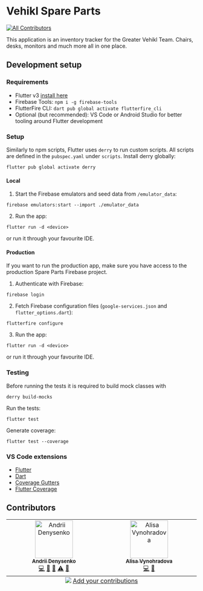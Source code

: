# Vehikl Spare Parts
<!-- ALL-CONTRIBUTORS-BADGE:START - Do not remove or modify this section -->
[![All Contributors](https://img.shields.io/badge/all_contributors-2-orange.svg?style=flat-square)](#contributors-)
<!-- ALL-CONTRIBUTORS-BADGE:END -->

This application is an inventory tracker for the Greater Vehikl Team. Chairs, desks, monitors and much more all in one place.


## Development setup

### Requirements

- Flutter v3 [install here](https://docs.flutter.dev/get-started/install)
- Firebase Tools: `npm i -g firebase-tools`
- FlutterFire CLI: `dart pub global activate flutterfire_cli`
- Optional (but recommended): VS Code or Android Studio for better tooling around Flutter development

### Setup

Similarly to npm scripts, Flutter uses `derry` to run custom scripts. All scripts are defined in the `pubspec.yaml` under `scripts`. Install derry globally: 
```
flutter pub global activate derry
```

#### Local

1. Start the Firebase emulators and seed data from `/emulator_data`:
```
firebase emulators:start --import ./emulator_data
```

2. Run the app:
```
flutter run -d <device>
``` 
or run it through your favourite IDE.

#### Production

If you want to run the production app, make sure you have access to the production Spare Parts Firebase project.

1. Authenticate with Firebase:
```
firebase login
```

2. Fetch Firebase configuration files (`google-services.json` and `flutter_options.dart`):
```
flutterfire configure
```

3. Run the app:
```
flutter run -d <device>
``` 
or run it through your favourite IDE.

### Testing

Before running the tests it is required to build mock classes with 
```
derry build-mocks
```

Run the tests:
```
flutter test
```

Generate coverage:
```
flutter test --coverage
```

### VS Code extensions

- [Flutter](https://marketplace.visualstudio.com/items?itemName=Dart-Code.flutter)
- [Dart](https://marketplace.visualstudio.com/items?itemName=Dart-Code.dart-code)
- [Coverage Gutters](https://marketplace.visualstudio.com/items?itemName=ryanluker.vscode-coverage-gutters)
- [Flutter Coverage](https://marketplace.visualstudio.com/items?itemName=Flutterando.flutter-coverage)

## Contributors

<!-- ALL-CONTRIBUTORS-LIST:START - Do not remove or modify this section -->
<!-- prettier-ignore-start -->
<!-- markdownlint-disable -->
<table>
  <tbody>
    <tr>
      <td align="center" valign="top" width="14.28%"><a href="https://andreyden.github.io/"><img src="https://avatars.githubusercontent.com/u/25109066?v=4?s=100" width="100px;" alt="Andrii Denysenko"/><br /><sub><b>Andrii Denysenko</b></sub></a><br /><a href="https://github.com/vehikl/spare-parts/commits?author=ANDREYDEN" title="Code">💻</a> <a href="#design-ANDREYDEN" title="Design">🎨</a> <a href="#ideas-ANDREYDEN" title="Ideas, Planning, & Feedback">🤔</a> <a href="https://github.com/vehikl/spare-parts/commits?author=ANDREYDEN" title="Tests">⚠️</a> <a href="https://github.com/vehikl/spare-parts/pulls?q=is%3Apr+reviewed-by%3AANDREYDEN" title="Reviewed Pull Requests">👀</a></td>
      <td align="center" valign="top" width="14.28%"><a href="https://github.com/alisondraV"><img src="https://avatars.githubusercontent.com/u/56138100?v=4?s=100" width="100px;" alt="Alisa Vynohradova"/><br /><sub><b>Alisa Vynohradova</b></sub></a><br /><a href="https://github.com/vehikl/spare-parts/commits?author=alisondraV" title="Code">💻</a> <a href="#design-alisondraV" title="Design">🎨</a></td>
    </tr>
  </tbody>
  <tfoot>
    <tr>
      <td align="center" size="13px" colspan="7">
        <img src="https://raw.githubusercontent.com/all-contributors/all-contributors-cli/1b8533af435da9854653492b1327a23a4dbd0a10/assets/logo-small.svg">
          <a href="https://all-contributors.js.org/docs/en/bot/usage">Add your contributions</a>
        </img>
      </td>
    </tr>
  </tfoot>
</table>

<!-- markdownlint-restore -->
<!-- prettier-ignore-end -->

<!-- ALL-CONTRIBUTORS-LIST:END -->